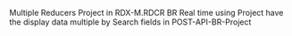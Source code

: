 Multiple Reducers Project in RDX-M.RDCR
BR Real time using Project have the display data multiple by Search fields in POST-API-BR-Project
